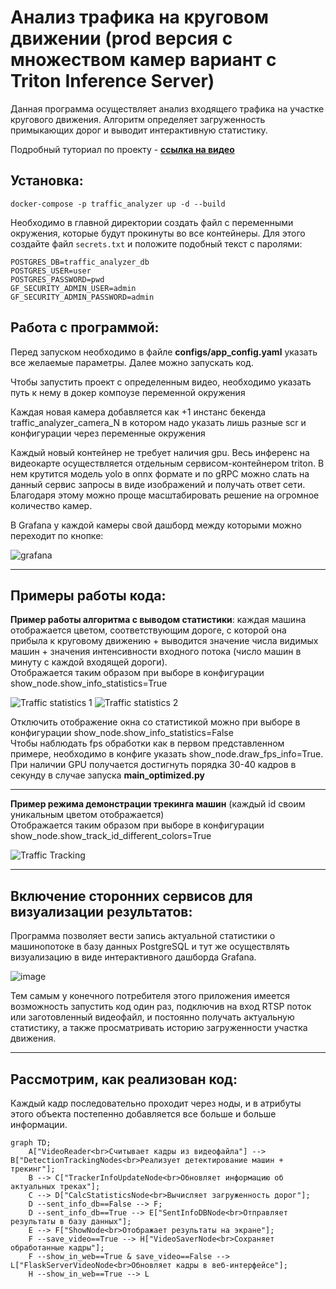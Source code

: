 # Анализ трафика на круговом движении (prod версия с множеством камер вариант с Triton Inference Server)

Данная программа осуществляет анализ входящего трафика на участке кругового движения. Алгоритм определяет загруженность примыкающих дорог и выводит интерактивную статистику.

Подробный туториал по проекту - [__ссылка на видео__](https://www.youtube.com/watch?v=jU6Y2GRh2Zs)

## Установка:
```
docker-compose -p traffic_analyzer up -d --build
```

Необходимо в главной директории создать файл с переменными окружения, которые будут прокинуты во все контейнеры. Для этого создайте файл `secrets.txt` и положите подобный текст с паролями:
```
POSTGRES_DB=traffic_analyzer_db
POSTGRES_USER=user
POSTGRES_PASSWORD=pwd
GF_SECURITY_ADMIN_USER=admin
GF_SECURITY_ADMIN_PASSWORD=admin
```
 
## Работа с программой:
Перед запуском необходимо в файле __configs/app_config.yaml__ указать все желаемые параметры. Далее можно запускать код.

Чтобы запустить проект с определенным видео, необходимо указать путь к нему в докер компоузе переменной окружения

Каждая новая камера добавляется как +1 инстанс бекенда traffic_analyzer_camera_N в котором надо указать лишь разные scr и конфигурации через переменные окружения

Каждый новый контейнер не требует наличия gpu. Весь инференс на видеокарте осуществляется отдельным сервисом-контейнером triton. В нем крутится модель yolo в onnx формате и по gRPC можно слать на данный сервис запросы в виде изображений и получать ответ сети. Благодаря этому можно проще масштабировать решение на огромное количество камер.

В Grafana у каждой камеры свой дашборд между которыми можно переходит по кнопке:

![grafana](https://github.com/user-attachments/assets/c0c6d602-2026-460f-9c48-64180e87ca8e)


---
## Примеры работы кода:

__Пример работы алгоритма c выводом статистики__: каждая машина отображается цветом, соответствующим дороге, с которой она прибыла к круговому движению + выводится значение числа видимых машин + значения интенсивности входного потока (число машин в минуту с каждой входящей дороги). <br/>Отображается таким образом при выборе в конфигурации show_node.show_info_statistics=True 

![Traffic statistics 1](content_for_readme/with_statistics_1.gif)
![Traffic statistics 2](content_for_readme/with_statistics_2.gif)

Отключить отображение окна со статистикой можно при выборе в конфигурации show_node.show_info_statistics=False <br/>
Чтобы наблюдать fps обработки как в первом представленном примере, необходимо в конфиге указать show_node.draw_fps_info=True.  <br/>При наличии GPU получается достигнуть порядка 30-40 кадров в секунду в случае запуска __main_optimized.py__

---
__Пример режима демонстрации трекинга машин__ (каждый id своим уникальным цветом отображается) <br/>
Отображается таким образом при выборе в конфигурации show_node.show_track_id_different_colors=True 

![Traffic Tracking](content_for_readme/traffic_tracking.gif)

---
## Включение сторонних сервисов для визуализации результатов:
Программа позволяет вести запись актуальной статистики о машинопотоке в базу данных PostgreSQL и тут же осуществлять визуализацию в виде интерактивного дашборда Grafana.

![image](https://github.com/user-attachments/assets/90844b76-45d0-4223-822d-4e943138c338)

Тем самым у конечного потребителя этого приложения имеется возможность запустить код один раз, подключив на вход RTSP поток или заготовленный видеофайл, и постоянно получать актуальную статистику, а также просматривать историю загруженности участка движения.


---

## Рассмотрим, как реализован код:

Каждый кадр последовательно проходит через ноды, и в атрибуты этого объекта постепенно добавляется все больше и больше информации.

```mermaid
graph TD;
    A["VideoReader<br>Считывает кадры из видеофайла"] --> B["DetectionTrackingNodes<br>Реализует детектирование машин + трекинг"];
    B --> C["TrackerInfoUpdateNode<br>Обновляет информацию об актуальных треках"];
    C --> D["CalcStatisticsNode<br>Вычисляет загруженность дорог"];
    D --sent_info_db==False --> F;
    D --sent_info_db==True --> E["SentInfoDBNode<br>Отправляет результаты в базу данных"];
    E --> F["ShowNode<br>Отображает результаты на экране"];
    F --save_video==True --> H["VideoSaverNode<br>Сохраняет обработанные кадры"];
    F --show_in_web==True & save_video==False --> L["FlaskServerVideoNode<br>Обновляет кадры в веб-интерфейсе"];
    H --show_in_web==True --> L
```

